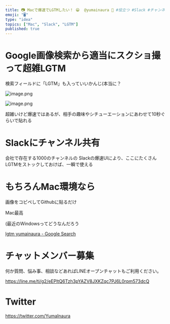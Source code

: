 ```yaml
---
title: 📷 Macで爆速でLGTMしたい！ 😁  @yumainaura 🔖 #役立つ #Slack #チャンネル #紹介 もあるよ
emoji: "🖥"
type: "idea"
topics: ["Mac", "Slack", "LGTM"]
published: true
---
```



# Google画像検索から適当にスクショ撮って超雑LGTM

検索フィールドに「LGTM」も入っていいかんじ(本当に？


![image.png](https://qiita-image-store.s3.amazonaws.com/0/89618/8b10bdec-000b-59e5-6f11-d364c232bd22.png)

![image.png](https://qiita-image-store.s3.amazonaws.com/0/89618/d17fd64a-edb4-9e32-26d8-a4b8cffcd5ba.png)


超雑いけど爆速ではあるが、相手の趣味やシチューエーションにあわせて10秒ぐらいで貼れる



# Slackにチャンネル共有

会社で存在する1000のチャンネルの
Slackの爆速UIにより、ここにたくさんLGTMをストックしておけば、一瞬で使える


# もちろんMac環境なら

画像をコピペしてGithubに貼るだけ

Mac最高

(最近のWindowsってどうなんだろう


[lgtm yumainaura - Google Search](https://www.google.com/search?q=lgtm+yumainaura&oq=lgtm+yumainaura&aqs=chrome..69i57j69i61j69i60.4806j0j7&sourceid=chrome&ie=UTF-8)








<!-- Update From Qiita API -->

# チャットメンバー募集


何か質問、悩み事、相談などあればLINEオープンチャットもご利用ください。

https://line.me/ti/g2/eEPltQ6Tzh3pYAZV8JXKZqc7PJ6L0rpm573dcQ





# Twitter


https://twitter.com/YumaInaura


<!-- Update From Qiita API -->



